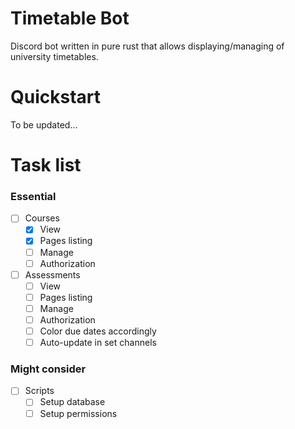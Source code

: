 # Timetable Bot
Discord bot written in pure rust that allows displaying/managing of university timetables.

# Quickstart
To be updated...

# Task list
### Essential
- [ ] Courses
  - [x] View
  - [x] Pages listing
  - [ ] Manage
  - [ ] Authorization
- [ ] Assessments
  - [ ] View
  - [ ] Pages listing
  - [ ] Manage
  - [ ] Authorization
  - [ ] Color due dates accordingly
  - [ ] Auto-update in set channels

### Might consider
- [ ] Scripts
  - [ ] Setup database
  - [ ] Setup permissions
